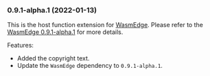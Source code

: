 ### 0.9.1-alpha.1 (2022-01-13)

This is the host function extension for [WasmEdge](https://github.com/WasmEdge/WasmEdge).
Please refer to the [WasmEdge 0.9.1-alpha.1](https://github.com/WasmEdge/WasmEdge/releases/tag/0.9.1-alpha.1) for more details.

Features:

* Added the copyright text.
* Update the `WasmEdge` dependency to `0.9.1-alpha.1`.
